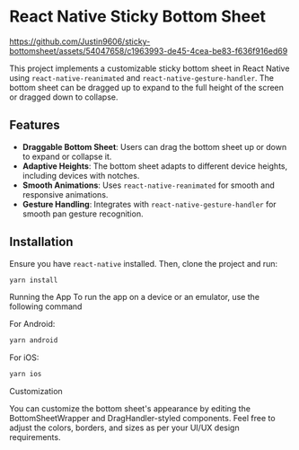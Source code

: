 # React Native Sticky Bottom Sheet



https://github.com/Justin9606/sticky-bottomsheet/assets/54047658/c1963993-de45-4cea-be83-f636f916ed69




This project implements a customizable sticky bottom sheet in React Native using `react-native-reanimated` and `react-native-gesture-handler`. The bottom sheet can be dragged up to expand to the full height of the screen or dragged down to collapse.

## Features

- **Draggable Bottom Sheet**: Users can drag the bottom sheet up or down to expand or collapse it.
- **Adaptive Heights**: The bottom sheet adapts to different device heights, including devices with notches.
- **Smooth Animations**: Uses `react-native-reanimated` for smooth and responsive animations.
- **Gesture Handling**: Integrates with `react-native-gesture-handler` for smooth pan gesture recognition.

## Installation

Ensure you have `react-native` installed. Then, clone the project and run:

```bash
yarn install

```

Running the App
To run the app on a device or an emulator, use the following command

For Android:

```bash
yarn android

```
For iOS:

```bash
yarn ios

```

Customization

You can customize the bottom sheet's appearance by editing the BottomSheetWrapper and DragHandler-styled components. Feel free to adjust the colors, borders, and sizes as per your UI/UX design requirements.

